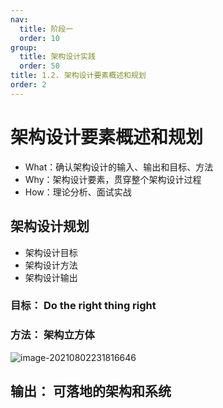 ```yaml
---
nav:
  title: 阶段一
  order: 10
group:
  title: 架构设计实践
  order: 50
title: 1.2. 架构设计要素概述和规划
order: 2
---
```


# 架构设计要素概述和规划

- What：确认架构设计的输入、输出和目标、方法
- Why：架构设计要素，贯穿整个架构设计过程
- How：理论分析、面试实战

## 架构设计规划

- 架构设计目标
- 架构设计方法
- 架构设计输出

### 目标： Do the right thing right

 ### 方法： 架构立方体

![image-20210802231816646](https://wsk-mweb.oss-cn-hangzhou.aliyuncs.com/ipic/2021-08-02-151818.png)

## 输出： 可落地的架构和系统

